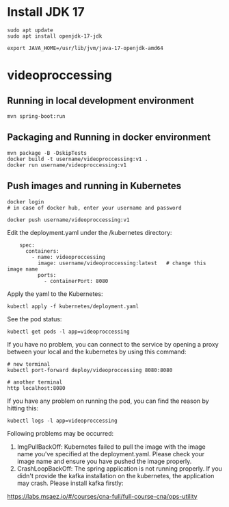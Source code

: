 # Install JDK 17

```
sudo apt update  
sudo apt install openjdk-17-jdk

export JAVA_HOME=/usr/lib/jvm/java-17-openjdk-amd64
```

# videoproccessing

## Running in local development environment

```
mvn spring-boot:run
```

## Packaging and Running in docker environment

```
mvn package -B -DskipTests
docker build -t username/videoproccessing:v1 .
docker run username/videoproccessing:v1
```

## Push images and running in Kubernetes

```
docker login 
# in case of docker hub, enter your username and password

docker push username/videoproccessing:v1
```

Edit the deployment.yaml under the /kubernetes directory:
```
    spec:
      containers:
        - name: videoproccessing
          image: username/videoproccessing:latest   # change this image name
          ports:
            - containerPort: 8080

```

Apply the yaml to the Kubernetes:
```
kubectl apply -f kubernetes/deployment.yaml
```

See the pod status:
```
kubectl get pods -l app=videoproccessing
```

If you have no problem, you can connect to the service by opening a proxy between your local and the kubernetes by using this command:
```
# new terminal
kubectl port-forward deploy/videoproccessing 8080:8080

# another terminal
http localhost:8080
```

If you have any problem on running the pod, you can find the reason by hitting this:
```
kubectl logs -l app=videoproccessing
```

Following problems may be occurred:

1. ImgPullBackOff:  Kubernetes failed to pull the image with the image name you've specified at the deployment.yaml. Please check your image name and ensure you have pushed the image properly.
1. CrashLoopBackOff: The spring application is not running properly. If you didn't provide the kafka installation on the kubernetes, the application may crash. Please install kafka firstly:

https://labs.msaez.io/#/courses/cna-full/full-course-cna/ops-utility


